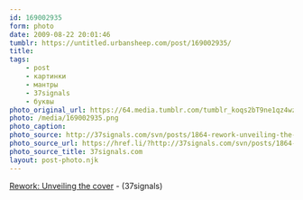```yaml
---
id: 169002935
form: photo
date: 2009-08-22 20:01:46
tumblr: https://untitled.urbansheep.com/post/169002935/
title:
tags:
    - post
    - картинки
    - мантры
    - 37signals
    - буквы
photo_original_url: https://64.media.tumblr.com/tumblr_koqs2bT9ne1qz4wzio1_540.png
photo: /media/169002935.png
photo_caption: 
photo_source: http://37signals.com/svn/posts/1864-rework-unveiling-the-cover
photo_source_url: https://href.li/?http://37signals.com/svn/posts/1864-rework-unveiling-the-cover
photo_source_title: 37signals.com
layout: post-photo.njk
---
```


<p><a href="http://37signals.com/svn/posts/1864-rework-unveiling-the-cover">Rework: Unveiling the cover</a> - (37signals)</p>
